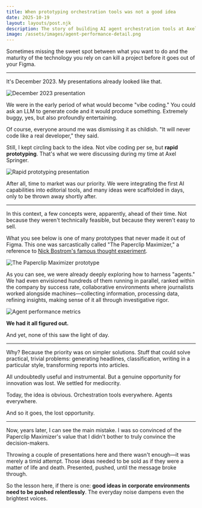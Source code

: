 ```yaml
---
title: When prototyping orchestration tools was not a good idea
date: 2025-10-19
layout: layouts/post.njk
description: The story of building AI agent orchestration tools at Axel Springer in 2023, before the market was ready. A lesson in timing, technology maturity, and the importance of relentlessly pushing good ideas in corporate environments.
image: /assets/images/agent-performance-detail.png
---
```

Sometimes missing the sweet spot between what you want to do and the maturity of the technology you rely on can kill a project before it goes out of your Figma.

---

It's December 2023. My presentations already looked like that.

![December 2023 presentation](/assets/images/dec-2023-presentation.png)

We were in the early period of what would become "vibe coding." You could ask an LLM to generate code and it would produce something. Extremely buggy, yes, but also profoundly entertaining.

Of course, everyone around me was dismissing it as childish. "It will never code like a real developer," they said.

Still, I kept circling back to the idea. Not vibe coding per se, but **rapid prototyping**. That's what we were discussing during my time at Axel Springer.

![Rapid prototyping presentation](/assets/images/rapid-prototyping-slide.png)

After all, time to market was our priority. We were integrating the first AI capabilities into editorial tools, and many ideas were scaffolded in days, only to be thrown away shortly after.

---

In this context, a few concepts were, apparently, ahead of their time. Not because they weren't technically feasible, but because they weren't easy to sell.

What you see below is one of many prototypes that never made it out of Figma. This one was sarcastically called "The Paperclip Maximizer," a reference to [Nick Bostrom's famous thought experiment](https://www.lesswrong.com/w/squiggle-maximizer-formerly-paperclip-maximizer#Similar_thought_experiments).

![The Paperclip Maximizer prototype](/assets/images/paperclip-maximizer-dashboard.png)

As you can see, we were already deeply exploring how to harness "agents." We had even envisioned hundreds of them running in parallel, ranked within the company by success rate, collaborative environments where journalists worked alongside machines—collecting information, processing data, refining insights, making sense of it all through investigative rigor.

![Agent performance metrics](/assets/images/agent-performance-detail.png)

**We had it all figured out.**

And yet, none of this saw the light of day.

---

Why? Because the priority was on simpler solutions. Stuff that could solve practical, trivial problems: generating headlines, classification, writing in a particular style, transforming reports into articles.

All undoubtedly useful and instrumental. But a genuine opportunity for innovation was lost. We settled for mediocrity.

Today, the idea is obvious. Orchestration tools everywhere. Agents everywhere.

And so it goes, the lost opportunity.

---

Now, years later, I can see the main mistake. I was so convinced of the Paperclip Maximizer's value that I didn't bother to truly convince the decision-makers.

Throwing a couple of presentations here and there wasn't enough—it was merely a timid attempt. Those ideas needed to be sold as if they were a matter of life and death. Presented, pushed, until the message broke through.

So the lesson here, if there is one: **good ideas in corporate environments need to be pushed relentlessly**. The everyday noise dampens even the brightest voices.
